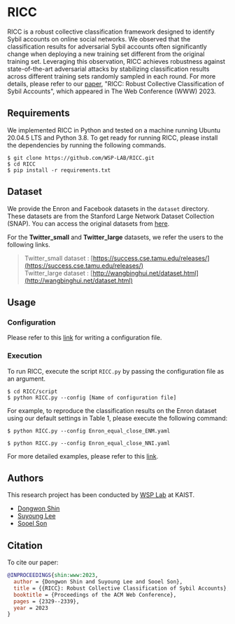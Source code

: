 # RICC
RICC is a robust collective classification framework designed to identify Sybil
accounts on online social networks. We observed that the classification results
for adversarial Sybil accounts often significantly change when deploying a new
training set different from the original training set. Leveraging this
observation, RICC achieves robustness against state-of-the-art adversarial
attacks by stabilizing classification results across different training sets
randomly sampled in each round. For more details, please refer to our
[paper](https://leeswimming.com/papers/shin-www23.pdf), "RICC: Robust Collective
Classification of Sybil Accounts", which appeared in The Web Conference (WWW)
2023.

## Requirements
We implemented RICC in Python and tested on a machine running Ubuntu 20.04.5
LTS and Python 3.8. To get ready for running RICC, please install the
dependencies by running the following commands.

```
$ git clone https://github.com/WSP-LAB/RICC.git
$ cd RICC
$ pip install -r requirements.txt
```

## Dataset
We provide the Enron and Facebook datasets in the `dataset` directory. These
datasets are from the Stanford Large Network Dataset Collection (SNAP). You can
access the original datasets from [here](https://snap.stanford.edu/data/).

For the **Twitter_small** and **Twitter_large** datasets, we refer the users to
the following links.

> Twitter_small dataset :
> [https://success.cse.tamu.edu/releases/](https://success.cse.tamu.edu/releases/)
> <br>
> Twitter_large dataset :
> [http://wangbinghui.net/dataset.html](http://wangbinghui.net/dataset.html)

## Usage

### Configuration
Please refer to this
[link](https://github.com/WSP-LAB/RICC/blob/master/configs/README.md)
for writing a configuration file.

### Execution
To run RICC, execute the script `RICC.py` by passing the configuration file as
an argument.
```
$ cd RICC/script
$ python RICC.py --config [Name of configuration file]
```

For example, to reproduce the classification results on the Enron dataset using
our default settings in Table 1, please execute the following command:
```
$ python RICC.py --config Enron_equal_close_ENM.yaml
```
```
$ python RICC.py --config Enron_equal_close_NNI.yaml
```
For more detailed examples, please refer to this
[link](https://github.com/WSP-LAB/RICC/blob/master/configs/README.md).

## Authors
This research project has been conducted by [WSP Lab](https://wsp-lab.github.io/)
at KAIST.

* [Dongwon Shin](https://godeastone.github.io/)
* [Suyoung Lee](https://leeswimming.com/)
* [Sooel Son](https://sites.google.com/site/ssonkaist/home)

## Citation
To cite our paper:
```bibtex
@INPROCEEDINGS{shin:www:2023,
  author = {Dongwon Shin and Suyoung Lee and Sooel Son},
  title = {{RICC}: Robust Collective Classification of Sybil Accounts},
  booktitle = {Proceedings of the ACM Web Conference},
  pages = {2329--2339},
  year = 2023
}
```
